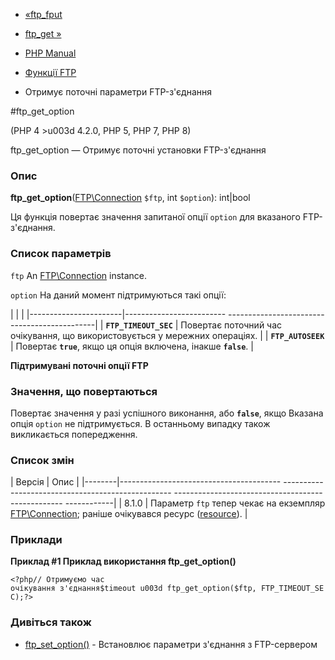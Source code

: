 - [«ftp_fput](function.ftp-fput.md)
- [ftp_get »](function.ftp-get.md)

- [PHP Manual](index.md)
- [Функції FTP](ref.ftp.md)
- Отримує поточні параметри FTP-з'єднання

#ftp_get_option

(PHP 4 \>u003d 4.2.0, PHP 5, PHP 7, PHP 8)

ftp_get_option — Отримує поточні установки FTP-з'єднання

### Опис

**ftp_get_option**([FTP\Connection](class.ftp-connection.md) `$ftp`,
int `$option`): int\|bool

Ця функція повертає значення запитаної опції `option` для
вказаного FTP-з'єднання.

### Список параметрів

`ftp`
An [FTP\Connection](class.ftp-connection.md) instance.

`option`
На даний момент підтримуються такі опції:

| | |
|-----------------------|------------------------- ---------------------------------------------|
| **`FTP_TIMEOUT_SEC`** | Повертає поточний час очікування, що використовується у мережних операціях. |
| **`FTP_AUTOSEEK`** | Повертає **`true`**, якщо ця опція включена, інакше **`false`**. |

**Підтримувані поточні опції FTP**

### Значення, що повертаються

Повертає значення у разі успішного виконання, або **`false`**, якщо
Вказана опція `option` не підтримується. В останньому випадку також
викликається попередження.

### Список змін

| Версія | Опис |
|--------|---------------------------------------- -------------------------------------------------- -------------------------------------------------- ------------|
| 8.1.0 | Параметр `ftp` тепер чекає на екземпляр [FTP\Connection](class.ftp-connection.md); раніше очікувався ресурс ([resource](language.types.resource.md)). |

### Приклади

**Приклад #1 Приклад використання **ftp_get_option()****

` <?php// Отримуємо час очікування з'єднання$timeout u003d ftp_get_option($ftp, FTP_TIMEOUT_SEC);?> `

### Дивіться також

- [ftp_set_option()](function.ftp-set-option.md) - Встановлює
параметри з'єднання з FTP-сервером
